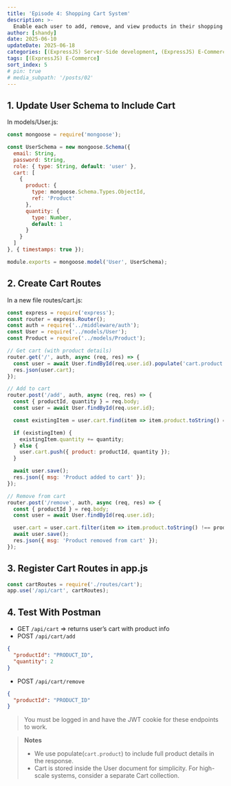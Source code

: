 ```yaml
---
title: 'Episode 4: Shopping Cart System'
description: >-
  Enable each user to add, remove, and view products in their shopping cart. Use Mongoose’s population feature to retrieve full product details.
author: [shandy]
date: 2025-06-10
updateDate: 2025-06-18
categories: [(ExpressJS) Server-Side development, (ExpressJS) E-Commerce]
tags: [(ExpressJS) E-Commerce]
sort_index: 5
# pin: true
# media_subpath: '/posts/02'
---
```


## 1. Update User Schema to Include Cart
In models/User.js:

```js
const mongoose = require('mongoose');

const UserSchema = new mongoose.Schema({
  email: String,
  password: String,
  role: { type: String, default: 'user' },
  cart: [
    {
      product: {
        type: mongoose.Schema.Types.ObjectId,
        ref: 'Product'
      },
      quantity: {
        type: Number,
        default: 1
      }
    }
  ]
}, { timestamps: true });

module.exports = mongoose.model('User', UserSchema);
```
## 2. Create Cart Routes
In a new file routes/cart.js:
```js
const express = require('express');
const router = express.Router();
const auth = require('../middleware/auth');
const User = require('../models/User');
const Product = require('../models/Product');

// Get cart (with product details)
router.get('/', auth, async (req, res) => {
  const user = await User.findById(req.user.id).populate('cart.product');
  res.json(user.cart);
});

// Add to cart
router.post('/add', auth, async (req, res) => {
  const { productId, quantity } = req.body;
  const user = await User.findById(req.user.id);

  const existingItem = user.cart.find(item => item.product.toString() === productId);

  if (existingItem) {
    existingItem.quantity += quantity;
  } else {
    user.cart.push({ product: productId, quantity });
  }

  await user.save();
  res.json({ msg: 'Product added to cart' });
});

// Remove from cart
router.post('/remove', auth, async (req, res) => {
  const { productId } = req.body;
  const user = await User.findById(req.user.id);

  user.cart = user.cart.filter(item => item.product.toString() !== productId);
  await user.save();
  res.json({ msg: 'Product removed from cart' });
});
```
## 3. Register Cart Routes in app.js
```js
const cartRoutes = require('./routes/cart');
app.use('/api/cart', cartRoutes);
```
## 4. Test With Postman
- GET `/api/cart` => returns user’s cart with product info
- POST `/api/cart/add`

```json
{
  "productId": "PRODUCT_ID",
  "quantity": 2
}
```

- POST `/api/cart/remove`

```json
{
  "productId": "PRODUCT_ID"
}
```

> You must be logged in and have the JWT cookie for these endpoints to work.

> **Notes**
> - We use populate(`cart.product`) to include full product details in the response.
> - Cart is stored inside the User document for simplicity. For high-scale systems, consider a separate Cart collection.